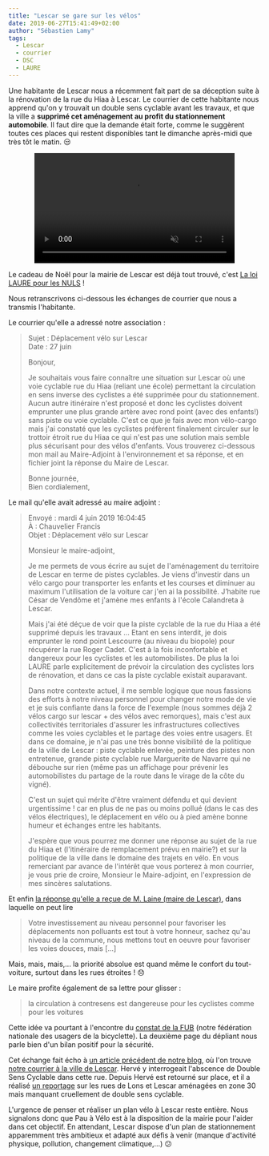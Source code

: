 ```yaml
---
title: "Lescar se gare sur les vélos"
date: 2019-06-27T15:41:49+02:00
author: "Sébastien Lamy"
tags:
  - Lescar
  - courrier
  - DSC
  - LAURE
---
```


Une habitante de Lescar nous a récemment fait part de sa déception suite à la 
rénovation de la rue du Hiaa à Lescar. Le courrier de cette habitante nous 
apprend qu'on y trouvait un double sens cyclable avant les travaux, et que la 
ville a **supprimé cet aménagement au profit du stationnement automobile**. 
Il faut dire que la demande était forte, comme le suggèrent toutes ces places 
qui restent disponibles tant le dimanche après-midi que très tôt le matin. :unamused:

<p style="text-align:center">
<video width="400" height="220" controls muted="muted" src="lescar-rue-du-hiaa.mp4"></video>
</p>

Le cadeau de Noël pour la mairie de Lescar est déjà tout trouvé, c'est [La loi
LAURE pour les NULS] !

Nous retranscrivons ci-dessous les échanges de courrier que nous
a transmis l'habitante.

Le courrier qu'elle a adressé notre association :

> Sujet : 	Déplacement vélo sur Lescar  
> Date : 	27 juin
> 
> Bonjour,
> 
> Je souhaitais vous faire connaître une situation sur Lescar où une voie 
> cyclable rue du Hiaa (reliant une école) permettant la circulation en sens 
> inverse des cyclistes a été supprimée pour du stationnement. Aucun autre 
> itinéraire n'est proposé et donc les cyclistes doivent emprunter une plus 
> grande artère avec rond point (avec des enfants!) sans piste ou voie cyclable. 
> C'est ce que je fais avec mon vélo-cargo mais j'ai constaté que les cyclistes 
> préfèrent finalement circuler sur le trottoir étroit  rue du Hiaa ce qui n'est 
> pas une solution mais semble plus sécurisant pour des vélos d'enfants.
> Vous trouverez ci-dessous mon mail au Maire-Adjoint à l'environnement et sa 
> réponse, et en fichier joint la réponse du Maire de Lescar.
>
> Bonne journée,  
> Bien cordialement,


Le mail qu'elle avait adressé au maire adjoint :

> Envoyé : mardi 4 juin 2019 16:04:45   
> À : Chauvelier Francis   
> Objet : Déplacement vélo sur Lescar 
>
> Monsieur le maire-adjoint,
>
> Je me permets de vous écrire au sujet de l'aménagement du territoire de Lescar 
> en terme de pistes cyclables. Je viens d'investir dans un vélo cargo pour 
> transporter les enfants et les courses et diminuer au maximum l'utilisation de 
> la voiture car j'en ai la possibilité. J’habite rue César de Vendôme et j'amène
> mes enfants à l'école Calandreta à Lescar.
> 
> Mais j'ai été déçue de voir que la piste cyclable de la rue du Hiaa a été 
> supprimé depuis les travaux ... Etant en sens interdit, je dois emprunter le 
> rond point Lescourre (au niveau du biopole) pour récupérer la rue Roger Cadet. 
> C'est à la fois inconfortable et dangereux pour les cyclistes et les 
> automobilistes. De plus la loi LAURE parle explicitement de prévoir la 
> circulation des cyclistes lors de rénovation, et dans ce cas la piste cyclable 
> existait auparavant.
> 
> Dans notre contexte actuel, il me semble logique que nous fassions des efforts 
> à notre niveau personnel pour changer notre mode de vie et je suis confiante 
> dans la force de l'exemple (nous sommes déjà 2 vélos cargo sur lescar + des 
> vélos avec remorques), mais c'est aux collectivités territoriales d'assurer les
>  infrastructures collectives comme les voies cyclables et le partage des voies 
> entre usagers. Et dans ce domaine, je n'ai pas une très bonne visibilité de la 
> politique de la ville de Lescar : piste cyclable enlevée, peinture des pistes 
> non entretenue, grande piste cyclable rue Marguerite de Navarre qui ne débouche
> sur rien (même pas un affichage pour prévenir les automobilistes du partage de
> la route dans le virage de la côte du vigné).
>
> C'est un sujet qui mérite d'être vraiment défendu et qui devient urgentissime !
>  car en plus de ne pas ou moins pollué (dans le cas des vélos électriques), le 
> déplacement en vélo ou à pied amène bonne humeur et échanges entre les 
> habitants. 
> 
> J'espère que vous pourrez me donner une réponse au sujet de la rue du Hiaa et 
> (l'itinéraire de remplacement prévu en mairie?) et sur la politique de la ville
>  dans le domaine des trajets en vélo.
> En vous remerciant par avance de l'intérêt que vous porterez à mon courrier, je
> vous prie de croire, Monsieur le Maire-adjoint, en l'expression de mes 
> sincères salutations.


Et enfin [la réponse qu'elle a reçue de M. Laine (maire de Lescar)][reponse], dans 
laquelle on peut lire 

> Votre investissement au niveau personnel pour favoriser les déplacements non
> polluants est tout à votre honneur, sachez qu'au niveau de la commune, nous
> mettons tout en oeuvre pour favoriser les voies douces, mais [...]

Mais, mais, mais,... la priorité absolue est quand même le confort du 
tout-voiture, surtout dans les rues étroites ! :disappointed:

Le maire profite également de sa lettre pour glisser : 

> la circulation à contresens est dangereuse pour les cyclistes comme pour les voitures

Cette idée va pourtant à l'encontre du [constat de la FUB][] (notre fédération 
nationale des usagers de la bicyclette). La deuxième page du dépliant nous parle
bien d'un bilan positif pour la sécurité.

Cet échange fait écho à [un article précédent de notre blog], où l'on trouve 
[notre courrier à la ville de Lescar]. Hervé y interrogeait l'abscence de
Double Sens Cyclable dans cette rue. Depuis Hervé est retourné sur place, et 
il a réalisé [un reportage] sur les rues de Lons et Lescar aménagées en zone 30 
mais manquant cruellement de double sens cyclable.


L'urgence de penser et réaliser un plan vélo à Lescar reste entière. Nous 
signalons donc que Pau à Vélo est à la disposition de la mairie pour l'aider 
dans cet objectif. En attendant, Lescar dispose d'un plan de stationnement 
apparemment très ambitieux et adapté aux défis à venir (manque d'activité 
physique, pollution, changement climatique,...) :confused:

[un reportage]: /blog/2019/zone-30-sauf-velo/
[un article précédent de notre blog]: /blog/2018/visite-de-lescar/
[notre courrier à la ville de Lescar]: /blog/2018/visite-de-lescar/courrier-pav-lescar-25nov2018.pdf
[la loi LAURE pour les nuls]: https://www.legifrance.gouv.fr/affichCodeArticle.do?cidTexte=LEGITEXT000006074220&idArticle=LEGIARTI000006833430&dateTexte=20090518
[reponse]: reponse-du-maire-de-lescar.pdf
[constat de la FUB]: https://www.fub.fr/sites/fub/files/fub/Amenagements/depliant_doubles_sens_cyclables_2013_web.pdf